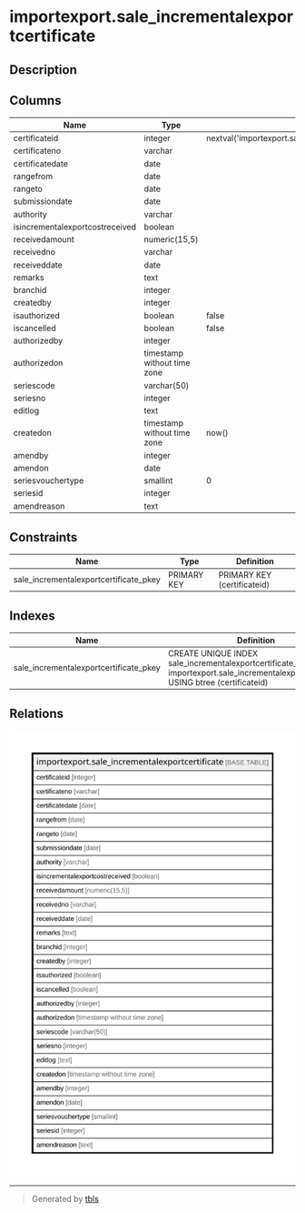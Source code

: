 # importexport.sale_incrementalexportcertificate

## Description

## Columns

| Name | Type | Default | Nullable | Children | Parents | Comment |
| ---- | ---- | ------- | -------- | -------- | ------- | ------- |
| certificateid | integer | nextval('importexport.sale_incrementalexportcertificate_certificateid_seq'::regclass) | false |  |  |  |
| certificateno | varchar |  | true |  |  |  |
| certificatedate | date |  | true |  |  |  |
| rangefrom | date |  | true |  |  |  |
| rangeto | date |  | true |  |  |  |
| submissiondate | date |  | true |  |  |  |
| authority | varchar |  | true |  |  |  |
| isincrementalexportcostreceived | boolean |  | true |  |  |  |
| receivedamount | numeric(15,5) |  | true |  |  |  |
| receivedno | varchar |  | true |  |  |  |
| receiveddate | date |  | true |  |  |  |
| remarks | text |  | true |  |  |  |
| branchid | integer |  | true |  |  |  |
| createdby | integer |  | false |  |  |  |
| isauthorized | boolean | false | false |  |  |  |
| iscancelled | boolean | false | false |  |  |  |
| authorizedby | integer |  | true |  |  |  |
| authorizedon | timestamp without time zone |  | true |  |  |  |
| seriescode | varchar(50) |  | true |  |  |  |
| seriesno | integer |  | true |  |  |  |
| editlog | text |  | true |  |  |  |
| createdon | timestamp without time zone | now() | true |  |  |  |
| amendby | integer |  | true |  |  |  |
| amendon | date |  | true |  |  |  |
| seriesvouchertype | smallint | 0 | true |  |  |  |
| seriesid | integer |  | true |  |  |  |
| amendreason | text |  | true |  |  |  |

## Constraints

| Name | Type | Definition |
| ---- | ---- | ---------- |
| sale_incrementalexportcertificate_pkey | PRIMARY KEY | PRIMARY KEY (certificateid) |

## Indexes

| Name | Definition |
| ---- | ---------- |
| sale_incrementalexportcertificate_pkey | CREATE UNIQUE INDEX sale_incrementalexportcertificate_pkey ON importexport.sale_incrementalexportcertificate USING btree (certificateid) |

## Relations

![er](importexport.sale_incrementalexportcertificate.svg)

---

> Generated by [tbls](https://github.com/k1LoW/tbls)
